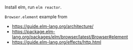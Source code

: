 Install elm, run `elm reactor`.

`Browser.element` example from

- https://guide.elm-lang.org/architecture/
- https://package.elm-lang.org/packages/elm/browser/latest/Browser#element
- https://guide.elm-lang.org/effects/http.html
